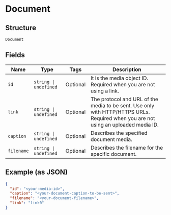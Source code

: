 
# Document

## Structure

`Document`

## Fields

| Name | Type | Tags | Description |
|  --- | --- | --- | --- |
| `id` | `string \| undefined` | Optional | It is the media object ID. Required when you are not using a link. |
| `link` | `string \| undefined` | Optional | The protocol and URL of the media to be sent. Use only with HTTP/HTTPS URLs. Required when you are not using an uploaded media ID. |
| `caption` | `string \| undefined` | Optional | Describes the specified document media. |
| `filename` | `string \| undefined` | Optional | Describes the filename for the specific document. |

## Example (as JSON)

```json
{
  "id": "<your-media-id>",
  "caption": "<your-document-caption-to-be-sent>",
  "filename": "<your-document-filename>",
  "link": "link0"
}
```

